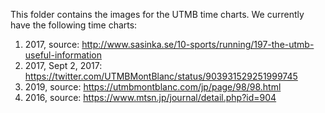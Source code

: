This folder contains the images for the UTMB time charts. We currently have
the following time charts:

1. 2017, source: http://www.sasinka.se/10-sports/running/197-the-utmb-useful-information
2. 2017, Sept 2, 2017: https://twitter.com/UTMBMontBlanc/status/903931529251999745
3. 2019, source: https://utmbmontblanc.com/jp/page/98/98.html
4. 2016, source: https://www.mtsn.jp/journal/detail.php?id=904
